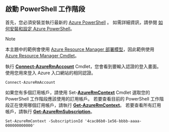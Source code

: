
## <a name="start-your-powershell-session"></a>啟動 PowerShell 工作階段
首先，您必須安裝並執行最新的 [Azure PowerShell](https://msdn.microsoft.com/library/mt619274.aspx) 。 如需詳細資訊，請參閱 [如何安裝和設定 Azure PowerShell](/powershell/azureps-cmdlets-docs)。

> [!NOTE]
> 本主題中的範例會使用 [Azure Resource Manager 部署模型](../articles/azure-resource-manager/resource-group-overview.md)，因此範例使用 [Azure Resource Manager Cmdlet](https://msdn.microsoft.com/library/azure/mt125356.aspx)。 
> 
> 

執行 [**Connect-AzureRmAccount**](https://docs.microsoft.com/powershell/module/azurerm.profile/connect-azurermaccount) Cmdlet，您會看到要輸入認證的登入畫面。 使用您用來登入 Azure 入口網站的相同認證。

    Connect-AzureRmAccount

如果您有多個訂用帳戶，請使用 Set-[**AzureRmContext**](https://docs.microsoft.com/powershell/module/azurerm.profile/set-azurermcontext) Cmdlet 選取您的 PowerShell 工作階段應該使用的訂用帳戶。 若要查看目前的 PowerShell 工作階段正在使用哪個訂用帳戶，請執行 [**Get-AzureRmContext**](https://docs.microsoft.com/powershell/module/azurerm.profile/get-azurermcontext)。 若要查看所有訂用帳戶，請執行 [**Get-AzureRmSubscription**](https://docs.microsoft.com/powershell/module/servicemanagement/azurerm.profile/get-azurermsubscription)。

    Set-AzureRmContext -SubscriptionId '4cac86b0-1e56-bbbb-aaaa-000000000000'

